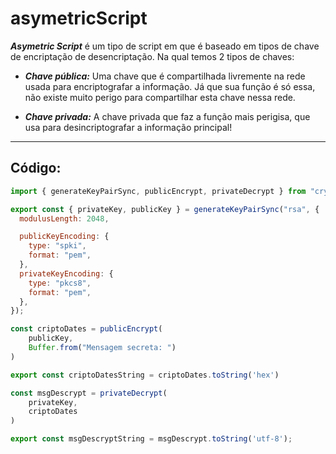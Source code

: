 # asymetricScript

***Asymetric Script*** é um tipo de script em que é baseado em tipos de chave de encriptação de desencriptação. Na qual temos 2 tipos de chaves:

- ***Chave pública:*** Uma chave que é compartilhada livremente na rede usada para encriptografar a informação. Já que sua função é só essa, não existe muito perigo para compartilhar esta chave nessa rede.

- ***Chave privada:*** A chave privada que faz a função mais perigisa, que usa para desincriptografar a informação principal!

---

## Código: 

```js
import { generateKeyPairSync, publicEncrypt, privateDecrypt } from "crypto";

export const { privateKey, publicKey } = generateKeyPairSync("rsa", {
  modulusLength: 2048,

  publicKeyEncoding: {
    type: "spki",
    format: "pem",
  },
  privateKeyEncoding: {
    type: "pkcs8",
    format: "pem",
  },
});

const criptoDates = publicEncrypt(
    publicKey, 
    Buffer.from("Mensagem secreta: ")
)

export const criptoDatesString = criptoDates.toString('hex')

const msgDescrypt = privateDecrypt(
    privateKey, 
    criptoDates
)

export const msgDescryptString = msgDescrypt.toString('utf-8');
```